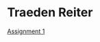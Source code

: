<h1>Traeden Reiter</h1>

<p><a href="https://biotoxi.github.io/OnlineWebDesing/TraedenReiterOnlineNewsArticle/TraedenReiterOnlineNewsArticle.html" target="_self">Assignment 1</a></p>
